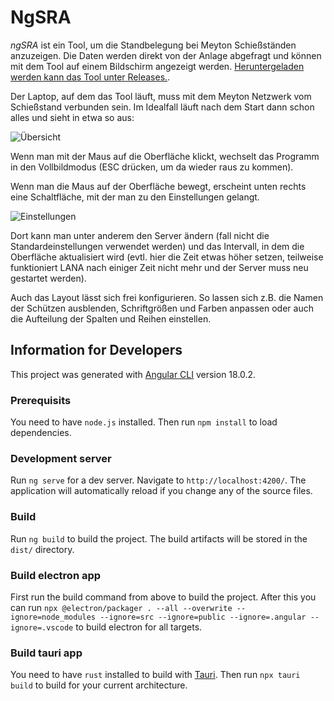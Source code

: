 # NgSRA

_ngSRA_ ist ein Tool, um die Standbelegung bei Meyton Schießständen anzuzeigen. Die Daten werden direkt von der Anlage abgefragt und können mit dem Tool auf einem Bildschirm angezeigt werden. [Heruntergeladen werden kann das Tool unter Releases.](https://github.com/poet-of-the-fall/ngSRA/releases).

Der Laptop, auf dem das Tool läuft, muss mit dem Meyton Netzwerk vom Schießstand verbunden sein. Im Idealfall läuft nach dem Start dann schon alles und sieht in etwa so aus:

![Übersicht](https://github.com/poet-of-the-fall/ngSRA/tree/main/img/overview.png)

Wenn man mit der Maus auf die Oberfläche klickt, wechselt das Programm in den Vollbildmodus (ESC drücken, um da wieder raus zu kommen).

Wenn man die Maus auf der Oberfläche bewegt, erscheint unten rechts eine Schaltfläche, mit der man zu den Einstellungen gelangt.

![Einstellungen](https://github.com/poet-of-the-fall/ngSRA/tree/main/img/settings.png)

Dort kann man unter anderem den Server ändern (fall nicht die Standardeinstellungen verwendet werden) und das Intervall, in dem die Oberfläche aktualisiert wird (evtl. hier die Zeit etwas höher setzen, teilweise funktioniert LANA nach einiger Zeit nicht mehr und der Server muss neu gestartet werden).

Auch das Layout lässt sich frei konfigurieren. So lassen sich z.B. die Namen der Schützen ausblenden, Schriftgrößen und Farben anpassen oder auch die Aufteilung der Spalten und Reihen einstellen.

## Information for Developers

This project was generated with [Angular CLI](https://github.com/angular/angular-cli) version 18.0.2.

### Prerequisits

You need to have `node.js` installed. Then run `npm install` to load dependencies.

### Development server

Run `ng serve` for a dev server. Navigate to `http://localhost:4200/`. The application will automatically reload if you change any of the source files.

### Build

Run `ng build` to build the project. The build artifacts will be stored in the `dist/` directory.

### Build electron app

First run the build command from above to build the project. After this you can run `npx @electron/packager . --all --overwrite --ignore=node_modules --ignore=src --ignore=public --ignore=.angular --ignore=.vscode` to build electron for all targets.

### Build tauri app

You need to have `rust` installed to build with [Tauri](https://v2.tauri.app). Then run `npx tauri build` to build for your current architecture.
